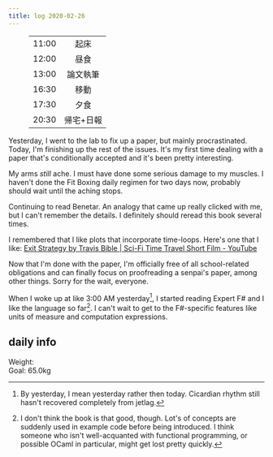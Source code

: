 ```yaml
---
title: log 2020-02-26
---
```


<section>

<figure>

|||
|:-|:-:|
|11:00|起床|
|12:00|昼食|
|13:00|論文執筆|
|16:30|移動|
|17:30|夕食|
|20:30|帰宅+日報|

</figure>

Yesterday, I went to the lab to fix up a paper, but mainly procrastinated.
Today, I'm finishing up the rest of the issues. It's my first time dealing
with a paper that's conditionally accepted and it's been pretty interesting.

My arms *still* ache. I must have done some serious damage to my muscles.
I haven't done the Fit Boxing daily regimen for two days now, probably should
wait until the aching stops.

Continuing to read Benetar. An analogy that came up really clicked with me,
but I can't remember the details. I definitely should reread this book several times.

I remembered that I like plots that incorporate time-loops. Here's one that
I like:
[Exit Strategy by Travis Bible | Sci-Fi Time Travel Short Film - YouTube](https://www.youtube.com/watch?v=Dczdt1CvAwI)

Now that I'm done with the paper, I'm officially free of all school-related
obligations and can finally focus on proofreading a senpai's paper, among
other things. Sorry for the wait, everyone.

When I woke up at like 3:00 AM yesterday[^yesterday], I started reading Expert
F# and I like the language so far[^expertfsharp]. I can't wait to get to the
F#-specific features like units of measure and computation expressions.

[^yesterday]: By yesterday, I mean yesterday rather then today. Cicardian
rhythm still hasn't recovered completely from jetlag.

[^expertfsharp]: I don't think the book is that good, though. Lot's of
concepts are suddenly used in example code before being introduced.
I think someone who isn't well-acquanted with functional programming, or
possible OCaml in particular, might get lost pretty quickly.

</section>

## daily info

Weight:   
Goal: 65.0kg
